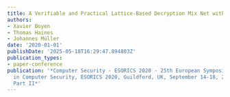```yaml
---
title: A Verifiable and Practical Lattice-Based Decryption Mix Net with External Auditing
authors:
- Xavier Boyen
- Thomas Haines
- Johannes Müller
date: '2020-01-01'
publishDate: '2025-05-18T16:29:47.894803Z'
publication_types:
- paper-conference
publication: '*Computer Security - ESORICS 2020 - 25th European Symposium on Research
  in Computer Security, ESORICS 2020, Guildford, UK, September 14-18, 2020, Proceedings,
  Part II*'
---
```

